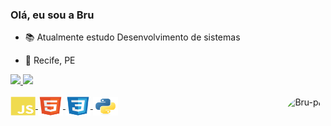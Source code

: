### Olá, eu sou a Bru

- 📚 Atualmente estudo Desenvolvimento de sistemas

- 📌 Recife, PE

<div>
  <a href="https://github.com/Brvnaxs">
  <img height="180em" src="https://github-readme-stats.vercel.app/api?username=Brvnaxs&show_icons=true&theme=cobalt&include_all_commits=true&count_private=true"/>
  <img height="180em" src="https://github-readme-stats.vercel.app/api/top-langs/?username=Brvnaxs&layout=compact&langs_count=7&theme=cobalt"/>
</div>
  <div style="display: inline_block"><br>
  <img align="center" alt="Bru-Js" height="30" width="40" src="https://raw.githubusercontent.com/devicons/devicon/master/icons/javascript/javascript-plain.svg">
   <img align="center" alt="Bru-HTML" height="30" width="40" src="https://raw.githubusercontent.com/devicons/devicon/master/icons/html5/html5-original.svg">
  <img align="center" alt="Bru-CSS" height="30" width="40" src="https://raw.githubusercontent.com/devicons/devicon/master/icons/css3/css3-original.svg">
  <img align="center" alt="Bru-Python" height="30" width="40" src="https://raw.githubusercontent.com/devicons/devicon/master/icons/python/python-original.svg">
  <img align="right" alt="Bru-pic" height="150" style="border-radius:50px;"src="https://encrypted-tbn0.gstatic.com/images?q=tbn:ANd9GcTssYpxdlRQdBwiKvCmkwK3PplRpSwLCvNpqg&usqp=CAU">
</div>
